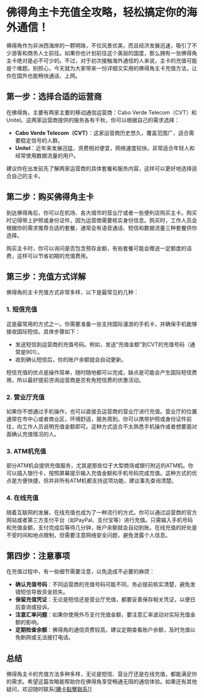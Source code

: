 # 佛得角主卡充值全攻略，轻松搞定你的海外通信！

佛得角作为非洲西海岸的一颗明珠，不仅风景优美，而且经济发展迅速，吸引了不少游客和商务人士前往。如果你也计划前往这个美丽的国度，那么拥有一张佛得角主卡绝对是必不可少的。不过，对于初次接触海外通信的人来说，主卡的充值可能是个难题。别担心，今天就为大家带来一份详细又实用的佛得角主卡充值方法，让你在国外也能畅快通话、上网。

## 第一步：选择合适的运营商

在佛得角，主要有两家主要的移动通信运营商：Cabo Verde Telecom（CVT）和Unitel。这两家运营商提供的服务各有千秋，你可以根据自己的需求选择：

- **Cabo Verde Telecom（CVT）**：这家运营商历史悠久，覆盖范围广，适合需要稳定信号的人群。
- **Unitel**：近年来发展迅猛，资费相对便宜，网络速度较快，非常适合年轻人和经常使用数据流量的用户。

建议你在出发前先了解两家运营商的具体套餐和服务内容，这样可以更好地选择适合自己的主卡。

## 第二步：购买佛得角主卡

到达佛得角后，你可以在机场、各大城市的营业厅或者一些便利店购买主卡。购买时记得带上护照或身份证件，因为运营商需要核实身份信息。购买时，工作人员会根据你的需求推荐合适的套餐，通常会有语音通话、短信和数据流量三种套餐供你选择。

购买主卡时，你可以询问是否包含预存金额，有些套餐可能会赠送一定额度的话费，这样可以节省初期的充值费用。

## 第三步：充值方式详解

佛得角的主卡充值方式非常多样，以下是最常见的几种：

### 1. 短信充值

这是最常用的方式之一。你需要准备一张支持国际漫游的手机卡，并确保手机能够接收国际短信。具体步骤如下：

- 发送短信到运营商的充值号码。例如，发送“充值金额”到CVT的充值号码（通常是901）。
- 收到确认短信后，你的账户余额就会自动更新。

短信充值的优点是操作简单，随时随地都可以完成，缺点是可能会产生国际短信费用，所以最好提前咨询运营商是否有免短信费的优惠活动。

### 2. 营业厅充值

如果你不想通过手机操作，也可以直接去运营商的营业厅进行充值。营业厅的位置通常在市中心或者商业区，环境舒适，服务周到。你可以携带护照或身份证件前往，向工作人员说明充值金额即可。这种方式适合不太熟悉手机操作或者想要面对面确认充值情况的人。

### 3. ATM机充值

部分ATM机会提供充值服务，尤其是那些位于大型商场或银行附近的ATM机。你可以插入银行卡，按照屏幕提示输入充值金额和手机号码完成充值。这种方式的优点是方便快捷，但并非所有ATM机都支持这项功能，建议事先查询清楚。

### 4. 在线充值

随着互联网的发展，在线充值也成为了一种流行的方式。你可以通过运营商的官方网站或者第三方支付平台（如PayPal、支付宝等）进行充值。只需输入手机号码和充值金额，支付完成后等待几分钟，账户余额就会自动到账。在线充值的好处是不受时间和地点限制，但需要注意网络安全问题，避免泄露个人信息。

## 第四步：注意事项

在充值过程中，有一些细节需要注意，以免造成不必要的麻烦：

- **确认充值号码**：不同运营商的充值号码可能不同，务必提前核实清楚，避免发错短信导致资金损失。
- **保留充值凭证**：无论是短信还是营业厅充值，都要妥善保存相关凭证，以便日后查询或投诉。
- **注意汇率问题**：如果你使用外币支付充值金额，要注意汇率波动对实际充值金额的影响。
- **定期检查余额**：佛得角的通信资费较高，建议定期查看账户余额，及时充值以免断网或无法接打电话。

## 总结

佛得角主卡的充值方法多种多样，无论是短信、营业厅还是在线充值，都能满足你的需求。希望这篇攻略能帮助你在佛得角享受畅通无阻的通信体验。如果还有其他疑问，欢迎随时联系[[購卡點擊聯系](https://t.me/s/esim1088)]]